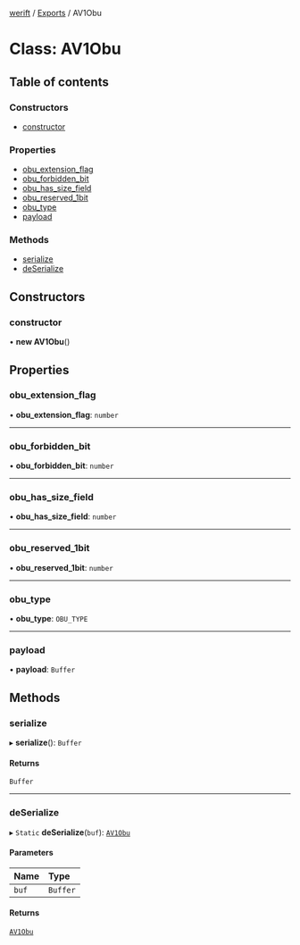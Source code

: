 [werift](../README.md) / [Exports](../modules.md) / AV1Obu

# Class: AV1Obu

## Table of contents

### Constructors

- [constructor](AV1Obu.md#constructor)

### Properties

- [obu\_extension\_flag](AV1Obu.md#obu_extension_flag)
- [obu\_forbidden\_bit](AV1Obu.md#obu_forbidden_bit)
- [obu\_has\_size\_field](AV1Obu.md#obu_has_size_field)
- [obu\_reserved\_1bit](AV1Obu.md#obu_reserved_1bit)
- [obu\_type](AV1Obu.md#obu_type)
- [payload](AV1Obu.md#payload)

### Methods

- [serialize](AV1Obu.md#serialize)
- [deSerialize](AV1Obu.md#deserialize)

## Constructors

### constructor

• **new AV1Obu**()

## Properties

### obu\_extension\_flag

• **obu\_extension\_flag**: `number`

___

### obu\_forbidden\_bit

• **obu\_forbidden\_bit**: `number`

___

### obu\_has\_size\_field

• **obu\_has\_size\_field**: `number`

___

### obu\_reserved\_1bit

• **obu\_reserved\_1bit**: `number`

___

### obu\_type

• **obu\_type**: `OBU_TYPE`

___

### payload

• **payload**: `Buffer`

## Methods

### serialize

▸ **serialize**(): `Buffer`

#### Returns

`Buffer`

___

### deSerialize

▸ `Static` **deSerialize**(`buf`): [`AV1Obu`](AV1Obu.md)

#### Parameters

| Name | Type |
| :------ | :------ |
| `buf` | `Buffer` |

#### Returns

[`AV1Obu`](AV1Obu.md)

